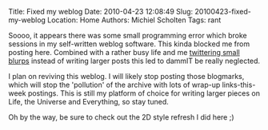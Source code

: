 Title: Fixed my weblog
Date: 2010-04-23 12:08:49
Slug: 20100423-fixed-my-weblog
Location: Home
Authors: Michiel Scholten
Tags: rant

<p>Soooo, it appears there was some small programming error which broke sessions in my self-written weblog software. This kinda blocked me from posting here. Combined with a rather busy life and me <a href="http://twitter.com/michielscholten">twittering small blurps</a> instead of writing larger posts this led to dammIT be really neglected.</p>

<p>I plan on reviving this weblog. I will likely stop posting those blogmarks, which will stop the 'pollution' of the archive with lots of wrap-up links-this-week postings. This is still my platform of choice for writing larger pieces on Life, the Universe and Everything, so stay tuned.</p>

<p>Oh by the way, be sure to check out the 2D style refresh I did here ;)</p>
